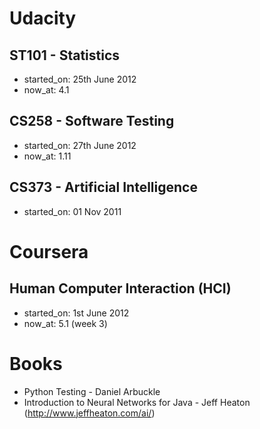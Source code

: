 Udacity
=====

ST101 - Statistics
--------------------
+ started_on: 25th June 2012
+ now_at: 4.1

CS258 - Software Testing
---------------------
+ started_on: 27th June 2012
+ now_at: 1.11

CS373 - Artificial Intelligence
---------------------------------
+ started_on: 01 Nov 2011

Coursera
=======

Human Computer Interaction (HCI)
----------------------------
+ started_on: 1st June 2012
+ now_at: 5.1 (week 3)

Books
=====
+ Python Testing - Daniel Arbuckle
+ Introduction to Neural Networks for Java - Jeff Heaton (http://www.jeffheaton.com/ai/)
